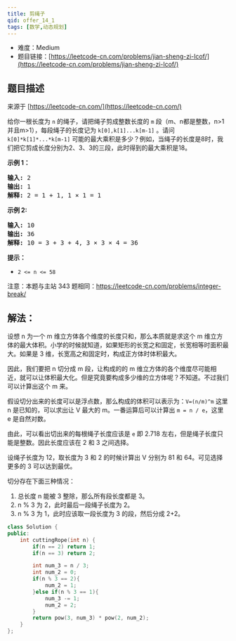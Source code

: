 ```yaml
---
title: 剪绳子
qid: offer_14_1
tags: [数学,动态规划]
---
```



- 难度：Medium
- 题目链接：[https://leetcode-cn.com/problems/jian-sheng-zi-lcof/](https://leetcode-cn.com/problems/jian-sheng-zi-lcof/)


## 题目描述

来源于 [https://leetcode-cn.com/](https://leetcode-cn.com/)

<p>给你一根长度为 <code>n</code> 的绳子，请把绳子剪成整数长度的 <code>m</code> 段（m、n都是整数，n&gt;1并且m&gt;1），每段绳子的长度记为 <code>k[0],k[1]...k[m-1]</code> 。请问 <code>k[0]*k[1]*...*k[m-1]</code> 可能的最大乘积是多少？例如，当绳子的长度是8时，我们把它剪成长度分别为2、3、3的三段，此时得到的最大乘积是18。</p>

<p><strong>示例 1：</strong></p>

<pre><strong>输入: </strong>2
<strong>输出: </strong>1
<strong>解释: </strong>2 = 1 + 1, 1 &times; 1 = 1</pre>

<p><strong>示例&nbsp;2:</strong></p>

<pre><strong>输入: </strong>10
<strong>输出: </strong>36
<strong>解释: </strong>10 = 3 + 3 + 4, 3 &times;&nbsp;3 &times;&nbsp;4 = 36</pre>

<p><strong>提示：</strong></p>

<ul>
	<li><code>2 &lt;= n &lt;= 58</code></li>
</ul>

<p>注意：本题与主站 343 题相同：<a href="https://leetcode-cn.com/problems/integer-break/">https://leetcode-cn.com/problems/integer-break/</a></p>


## 解法：

设想 n 为一个 m 维立方体各个维度的长度只和，那么本质就是求这个 m 维立方体的最大体积。小学的时候就知道，如果矩形的长宽之和固定，长宽相等时面积最大。如果是 3 维，长宽高之和固定时，构成正方体时体积最大。

因此，我们要把 n 切分成 m 段，让构成的的 m 维立方体的各个维度尽可能相近，就可以让体积最大化。但是究竟要构成多少维的立方体呢？不知道。不过我们可以计算出这个 m 来。

假设切分出来的长度可以是浮点数，那么构成的体积可以表示为：`V=(n/m)^m` 这里 n 是已知的，可以求出让 V 最大的 m。一番运算后可以计算出 `m = n / e`，这里 e 是自然对数。

由此，可以看出切出来的每根绳子长度应该是 `e` 即 2.718 左右，但是绳子长度只能是整数。因此长度应该在 2 和 3 之间选择。

设绳子长度为 12，取长度为 3 和 2 的时候计算出 V 分别为 81 和 64。可见选择更多的 3 可以达到最优。

切分存在下面三种情况：

1. 总长度 n 能被 3 整除，那么所有段长度都是 3。
2. n % 3 为 2，此时最后一段绳子长度为 2。
3. n % 3 为 1，此时应该取一段长度为 3 的段，然后分成 2+2。

```c++
class Solution {
public:
    int cuttingRope(int n) {
		if(n == 2) return 1;
		if(n == 3) return 2;

		int num_3 = n / 3;
		int num_2 = 0;
		if(n % 3 == 2){
			num_2 = 1;
		}else if(n % 3 == 1){
			num_3 -= 1;
			num_2 = 2;
		}
		return pow(3, num_3) * pow(2, num_2);
    }
};
```
